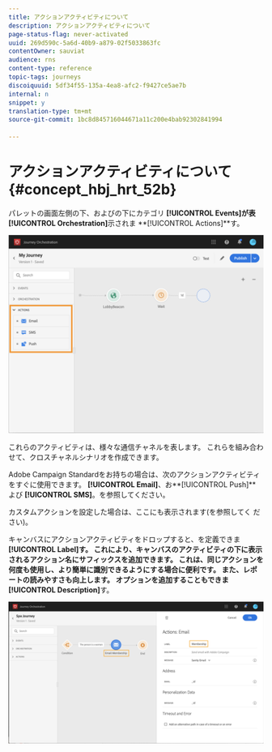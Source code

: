 ```yaml
---
title: アクションアクティビティについて
description: アクションアクティビティについて
page-status-flag: never-activated
uuid: 269d590c-5a6d-40b9-a879-02f5033863fc
contentOwner: sauviat
audience: rns
content-type: reference
topic-tags: journeys
discoiquuid: 5df34f55-135a-4ea8-afc2-f9427ce5ae7b
internal: n
snippet: y
translation-type: tm+mt
source-git-commit: 1bc8d845716044671a11c200e4bab92302841994

---
```



# アクションアクティビティについて {#concept_hbj_hrt_52b}

パレットの画面左側の下、およびの下にカテゴリ **[!UICONTROL Events]**が表**[!UICONTROL Orchestration]**&#x200B;示されま **[!UICONTROL Actions]**す。

![](../assets/journey58.png)

これらのアクティビティは、様々な通信チャネルを表します。 これらを組み合わせて、クロスチャネルシナリオを作成できます。

Adobe Campaign Standardをお持ちの場合は、次のアクションアクティビティをすぐに使用できます。 **[!UICONTROL Email]**、お**[!UICONTROL Push]** よび **[!UICONTROL SMS]**。[](../building-journeys/using-adobe-campaign-actions.md)を参照してください。

カスタムアクションを設定した場合は、ここにも表示されます(を参照してく [](../building-journeys/using-custom-actions.md)ださい)。

キャンバスにアクションアクティビティをドロップすると、を定義できま **[!UICONTROL Label]**す。 これにより、キャンバスのアクティビティの下に表示されるアクション名にサフィックスを追加できます。 これは、同じアクションを何度も使用し、より簡単に識別できるようにする場合に便利です。 また、レポートの読みやすさも向上します。 オプションを追加することもできま**[!UICONTROL Description]**&#x200B;す。

![](../assets/journey59bis.png)
